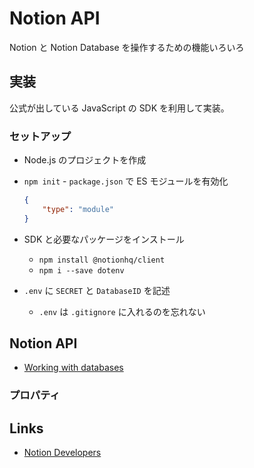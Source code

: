 # Notion API

Notion と Notion Database を操作するための機能いろいろ

## 実装

公式が出している JavaScript の SDK を利用して実装。

### セットアップ

- Node.js のプロジェクトを作成
- `npm init` - `package.json` で ES モジュールを有効化

  ```package.json
  {
      "type": "module"
  }
  ```

- SDK と必要なパッケージをインストール
  - `npm install @notionhq/client`
  - `npm i --save dotenv`
- `.env` に `SECRET` と `DatabaseID` を記述
  - `.env` は `.gitignore` に入れるのを忘れない

## Notion API

- [Working with databases](https://developers.notion.com/docs/working-with-databases)

### プロパティ

## Links

- [Notion Developers](https://developers.notion.com/)
